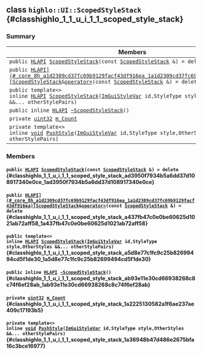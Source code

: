 ## class `highlo::UI::ScopedStyleStack` {#classhighlo_1_1_u_i_1_1_scoped_style_stack}

### Summary

 Members                        | Descriptions                                
--------------------------------|---------------------------------------------
`public `[`HLAPI`](#_core_8h_a1d2309cd37fc69b9129facf43df916ea_1a1d2309cd37fc69b9129facf43df916ea)` `[`ScopedStyleStack`](#classhighlo_1_1_u_i_1_1_scoped_style_stack_ad3950f7934b5a6dd37d108917340e0ce_1ad3950f7934b5a6dd37d108917340e0ce)`(const `[`ScopedStyleStack`](#classhighlo_1_1_u_i_1_1_scoped_style_stack)` &) = delete` | 
`public `[`HLAPI](#_core_8h_a1d2309cd37fc69b9129facf43df916ea_1a1d2309cd37fc69b9129facf43df916ea)[ScopedStyleStack`](#classhighlo_1_1_u_i_1_1_scoped_style_stack)` & `[`operator=`](#classhighlo_1_1_u_i_1_1_scoped_style_stack_a437fb47c0e0be60625d1021ab72aff58_1a437fb47c0e0be60625d1021ab72aff58)`(const `[`ScopedStyleStack`](#classhighlo_1_1_u_i_1_1_scoped_style_stack)` &) = delete` | 
`public template<>`  <br/>`inline `[`HLAPI`](#_core_8h_a1d2309cd37fc69b9129facf43df916ea_1a1d2309cd37fc69b9129facf43df916ea)` `[`ScopedStyleStack`](#classhighlo_1_1_u_i_1_1_scoped_style_stack_a5d8e77c1fc9c25b82699494cd5f1de30_1a5d8e77c1fc9c25b82699494cd5f1de30)`(`[`ImGuiStyleVar`](#_im_gui_2imgui_8h_ac919acabce24faae590e295b424874ca_1ac919acabce24faae590e295b424874ca)` id,StyleType style,OtherStyles &&... otherStylePairs)` | 
`public inline `[`HLAPI`](#_core_8h_a1d2309cd37fc69b9129facf43df916ea_1a1d2309cd37fc69b9129facf43df916ea)` `[`~ScopedStyleStack`](#classhighlo_1_1_u_i_1_1_scoped_style_stack_ab93e11e30cd66938268c8c74f6ef28ab_1ab93e11e30cd66938268c8c74f6ef28ab)`()` | 
`private `[`uint32`](#_base_types_8h_a1134b580f8da4de94ca6b1de4d37975e_1a1134b580f8da4de94ca6b1de4d37975e)` `[`m_Count`](#classhighlo_1_1_u_i_1_1_scoped_style_stack_1a2225130582a1f6ae237ae409c17193b5) | 
`private template<>`  <br/>`inline `[`void`](#imgui__impl__opengl3__loader_8h_ac668e7cffd9e2e9cfee428b9b2f34fa7_1ac668e7cffd9e2e9cfee428b9b2f34fa7)` `[`PushStyle`](#classhighlo_1_1_u_i_1_1_scoped_style_stack_1a36948b47d486e2675bfa16c3bce16977)`(`[`ImGuiStyleVar`](#_im_gui_2imgui_8h_ac919acabce24faae590e295b424874ca_1ac919acabce24faae590e295b424874ca)` id,StyleType style,OtherStyles &&... otherStylePairs)` | 

### Members

#### `public `[`HLAPI`](#_core_8h_a1d2309cd37fc69b9129facf43df916ea_1a1d2309cd37fc69b9129facf43df916ea)` `[`ScopedStyleStack`](#classhighlo_1_1_u_i_1_1_scoped_style_stack_ad3950f7934b5a6dd37d108917340e0ce_1ad3950f7934b5a6dd37d108917340e0ce)`(const `[`ScopedStyleStack`](#classhighlo_1_1_u_i_1_1_scoped_style_stack)` &) = delete` {#classhighlo_1_1_u_i_1_1_scoped_style_stack_ad3950f7934b5a6dd37d108917340e0ce_1ad3950f7934b5a6dd37d108917340e0ce}

#### `public `[`HLAPI](#_core_8h_a1d2309cd37fc69b9129facf43df916ea_1a1d2309cd37fc69b9129facf43df916ea)[ScopedStyleStack`](#classhighlo_1_1_u_i_1_1_scoped_style_stack)` & `[`operator=`](#classhighlo_1_1_u_i_1_1_scoped_style_stack_a437fb47c0e0be60625d1021ab72aff58_1a437fb47c0e0be60625d1021ab72aff58)`(const `[`ScopedStyleStack`](#classhighlo_1_1_u_i_1_1_scoped_style_stack)` &) = delete` {#classhighlo_1_1_u_i_1_1_scoped_style_stack_a437fb47c0e0be60625d1021ab72aff58_1a437fb47c0e0be60625d1021ab72aff58}

#### `public template<>`  <br/>`inline `[`HLAPI`](#_core_8h_a1d2309cd37fc69b9129facf43df916ea_1a1d2309cd37fc69b9129facf43df916ea)` `[`ScopedStyleStack`](#classhighlo_1_1_u_i_1_1_scoped_style_stack_a5d8e77c1fc9c25b82699494cd5f1de30_1a5d8e77c1fc9c25b82699494cd5f1de30)`(`[`ImGuiStyleVar`](#_im_gui_2imgui_8h_ac919acabce24faae590e295b424874ca_1ac919acabce24faae590e295b424874ca)` id,StyleType style,OtherStyles &&... otherStylePairs)` {#classhighlo_1_1_u_i_1_1_scoped_style_stack_a5d8e77c1fc9c25b82699494cd5f1de30_1a5d8e77c1fc9c25b82699494cd5f1de30}

#### `public inline `[`HLAPI`](#_core_8h_a1d2309cd37fc69b9129facf43df916ea_1a1d2309cd37fc69b9129facf43df916ea)` `[`~ScopedStyleStack`](#classhighlo_1_1_u_i_1_1_scoped_style_stack_ab93e11e30cd66938268c8c74f6ef28ab_1ab93e11e30cd66938268c8c74f6ef28ab)`()` {#classhighlo_1_1_u_i_1_1_scoped_style_stack_ab93e11e30cd66938268c8c74f6ef28ab_1ab93e11e30cd66938268c8c74f6ef28ab}

#### `private `[`uint32`](#_base_types_8h_a1134b580f8da4de94ca6b1de4d37975e_1a1134b580f8da4de94ca6b1de4d37975e)` `[`m_Count`](#classhighlo_1_1_u_i_1_1_scoped_style_stack_1a2225130582a1f6ae237ae409c17193b5) {#classhighlo_1_1_u_i_1_1_scoped_style_stack_1a2225130582a1f6ae237ae409c17193b5}

#### `private template<>`  <br/>`inline `[`void`](#imgui__impl__opengl3__loader_8h_ac668e7cffd9e2e9cfee428b9b2f34fa7_1ac668e7cffd9e2e9cfee428b9b2f34fa7)` `[`PushStyle`](#classhighlo_1_1_u_i_1_1_scoped_style_stack_1a36948b47d486e2675bfa16c3bce16977)`(`[`ImGuiStyleVar`](#_im_gui_2imgui_8h_ac919acabce24faae590e295b424874ca_1ac919acabce24faae590e295b424874ca)` id,StyleType style,OtherStyles &&... otherStylePairs)` {#classhighlo_1_1_u_i_1_1_scoped_style_stack_1a36948b47d486e2675bfa16c3bce16977}

